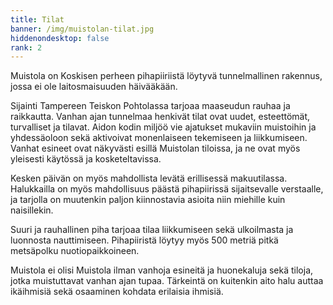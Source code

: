 ```yaml
---
title: Tilat
banner: /img/muistolan-tilat.jpg
hiddenondesktop: false
rank: 2
---
```

Muistola on Koskisen perheen pihapiiriistä löytyvä tunnelmallinen rakennus, jossa ei ole laitosmaisuuden häivääkään. 

Sijainti Tampereen Teiskon Pohtolassa tarjoaa maaseudun rauhaa ja raikkautta. Vanhan ajan tunnelmaa henkivät tilat ovat uudet, esteettömät, turvalliset ja tilavat. Aidon kodin miljöö vie ajatukset mukaviin muistoihin ja yhdessäoloon sekä aktivoivat monenlaiseen tekemiseen ja liikkumiseen. Vanhat esineet ovat näkyvästi esillä Muistolan tiloissa, ja ne ovat myös yleisesti käytössä ja kosketeltavissa. 

Kesken päivän on myös mahdollista levätä erillisessä makuutilassa. Halukkailla on myös mahdollisuus päästä pihapiirissä sijaitsevalle verstaalle, ja tarjolla on muutenkin paljon kiinnostavia asioita niin miehille kuin naisillekin. 

Suuri ja rauhallinen piha tarjoaa tilaa liikkumiseen sekä ulkoilmasta ja luonnosta nauttimiseen. Pihapiiristä löytyy myös 500 metriä pitkä metsäpolku nuotiopaikkoineen.

Muistola ei olisi Muistola ilman vanhoja esineitä ja huonekaluja sekä tiloja, jotka muistuttavat vanhan ajan tupaa. Tärkeintä on kuitenkin aito halu auttaa ikäihmisiä sekä osaaminen kohdata erilaisia ihmisiä.
